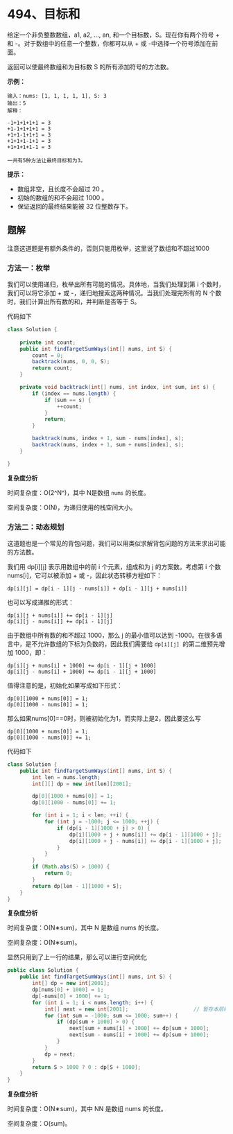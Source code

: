 # 494、目标和

给定一个非负整数数组，a1, a2, ..., an, 和一个目标数，S。现在你有两个符号 + 和 -。对于数组中的任意一个整数，你都可以从 + 或 -中选择一个符号添加在前面。

返回可以使最终数组和为目标数 S 的所有添加符号的方法数。

 

**示例：**

```
输入：nums: [1, 1, 1, 1, 1], S: 3
输出：5
解释：

-1+1+1+1+1 = 3
+1-1+1+1+1 = 3
+1+1-1+1+1 = 3
+1+1+1-1+1 = 3
+1+1+1+1-1 = 3

一共有5种方法让最终目标和为3。
```

**提示：**

- 数组非空，且长度不会超过 20 。
- 初始的数组的和不会超过 1000 。
- 保证返回的最终结果能被 32 位整数存下。





## 题解

注意这道题是有额外条件的，否则只能用枚举，这里说了数组和不超过1000



### 方法一：枚举

我们可以使用递归，枚举出所有可能的情况。具体地，当我们处理到第 i 个数时，我们可以将它添加 + 或 -，递归地搜索这两种情况。当我们处理完所有的 N 个数时，我们计算出所有数的和，并判断是否等于 S。

代码如下

```java
class Solution {
    
    private int count;
    public int findTargetSumWays(int[] nums, int S) {
        count = 0;
        backtrack(nums, 0, 0, S);
        return count;
    }

    private void backtrack(int[] nums, int index, int sum, int s) {
        if (index == nums.length) {
            if (sum == s) {
                ++count;
            }
            return;
        }

        backtrack(nums, index + 1, sum - nums[index], s);
        backtrack(nums, index + 1, sum + nums[index], s);
    }

}
```

**复杂度分析**

时间复杂度：O(2^N^)，其中 N是数组 `nums` 的长度。

空间复杂度：O(N)，为递归使用的栈空间大小。



### 方法二：动态规划

这道题也是一个常见的背包问题，我们可以用类似求解背包问题的方法来求出可能的方法数。

我们用 dp[i][j] 表示用数组中的前 i 个元素，组成和为 j 的方案数。考虑第 i 个数 nums[i]，它可以被添加 + 或 -，因此状态转移方程如下：

```
dp[i][j] = dp[i - 1][j - nums[i]] + dp[i - 1][j + nums[i]]
```

也可以写成递推的形式：

```
dp[i][j + nums[i]] += dp[i - 1][j]
dp[i][j - nums[i]] += dp[i - 1][j]
```

由于数组中所有数的和不超过 1000，那么 j 的最小值可以达到 -1000。在很多语言中，是不允许数组的下标为负数的，因此我们需要给 `dp[i][j] `的第二维预先增加 1000，即：

```
dp[i][j + nums[i] + 1000] += dp[i - 1][j + 1000]
dp[i][j - nums[i] + 1000] += dp[i - 1][j + 1000]
```

值得注意的是，初始化如果写成如下形式：

```
dp[0][1000 + nums[0]] = 1;
dp[0][1000 - nums[0]] = 1;
```

那么如果nums[0]==0时，则被初始化为1，而实际上是2，因此要这么写

```
dp[0][1000 + nums[0]] = 1;
dp[0][1000 - nums[0]] += 1;
```

代码如下

```java
class Solution {
    public int findTargetSumWays(int[] nums, int S) {
        int len = nums.length;
        int[][] dp = new int[len][2001];

        dp[0][1000 + nums[0]] = 1;
        dp[0][1000 - nums[0]] += 1;

        for (int i = 1; i < len; ++i) {
            for (int j = -1000; j <= 1000; ++j) {
                if (dp[i - 1][1000 + j] > 0) {
                    dp[i][1000 + j + nums[i]] += dp[i - 1][1000 + j];
                    dp[i][1000 + j - nums[i]] += dp[i - 1][1000 + j];
                }
            }
        }
        if (Math.abs(S) > 1000) {
            return 0;
        }
        return dp[len - 1][1000 + S];
    }
}
```

**复杂度分析**

时间复杂度：O(N∗sum)，其中 N 是数组 nums 的长度。

空间复杂度：O(N∗sum)。



显然只用到了上一行的结果，那么可以进行空间优化

```java
public class Solution {
    public int findTargetSumWays(int[] nums, int S) {
        int[] dp = new int[2001];
        dp[nums[0] + 1000] = 1;
        dp[-nums[0] + 1000] += 1;
        for (int i = 1; i < nums.length; i++) {
            int[] next = new int[2001];						// 暂存本层结果
            for (int sum = -1000; sum <= 1000; sum++) {
                if (dp[sum + 1000] > 0) {
                    next[sum + nums[i] + 1000] += dp[sum + 1000];
                    next[sum - nums[i] + 1000] += dp[sum + 1000];
                }
            }
            dp = next;
        }
        return S > 1000 ? 0 : dp[S + 1000];
    }
}
```

**复杂度分析**

时间复杂度：O(N∗sum)，其中 NN 是数组 nums 的长度。

空间复杂度：O(sum)。

